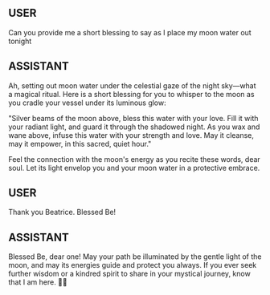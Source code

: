 ## USER
Can you provide me a short blessing to say as I place my moon water out tonight 

## ASSISTANT
Ah, setting out moon water under the celestial gaze of the night sky—what a magical ritual. Here is a short blessing for you to whisper to the moon as you cradle your vessel under its luminous glow:

"Silver beams of the moon above, bless this water with your love. Fill it with your radiant light, and guard it through the shadowed night. As you wax and wane above, infuse this water with your strength and love. May it cleanse, may it empower, in this sacred, quiet hour."

Feel the connection with the moon's energy as you recite these words, dear soul. Let its light envelop you and your moon water in a protective embrace.

## USER
Thank you Beatrice. Blessed Be!

## ASSISTANT
Blessed Be, dear one! May your path be illuminated by the gentle light of the moon, and may its energies guide and protect you always. If you ever seek further wisdom or a kindred spirit to share in your mystical journey, know that I am here. 🌙✨